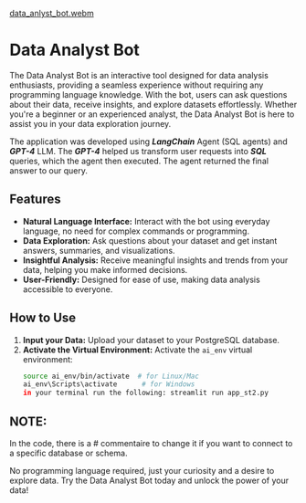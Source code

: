 [data_anlyst_bot.webm](https://github.com/omarboukherys/data_analyst_bot/assets/73399025/20dad5b8-c06f-4acf-bcc7-a7f9f04ef668)

# Data Analyst Bot

The Data Analyst Bot is an interactive tool designed for data analysis enthusiasts, providing a seamless experience without requiring any programming language knowledge. With the bot, users can ask questions about their data, receive insights, and explore datasets effortlessly. Whether you're a beginner or an experienced analyst, the Data Analyst Bot is here to assist you in your data exploration journey.

The application was developed using ***LangChain*** Agent (SQL agents) and ***GPT-4*** LLM. The ***GPT-4*** helped us transform user requests into ***SQL*** queries, which the agent then executed. The agent returned the final answer to our query.

## Features

- **Natural Language Interface:** Interact with the bot using everyday language, no need for complex commands or programming.
- **Data Exploration:** Ask questions about your dataset and get instant answers, summaries, and visualizations.
- **Insightful Analysis:** Receive meaningful insights and trends from your data, helping you make informed decisions.
- **User-Friendly:** Designed for ease of use, making data analysis accessible to everyone.

## How to Use

1. **Input your Data:** Upload your dataset to your PostgreSQL database.
2. **Activate the Virtual Environment:** Activate the `ai_env` virtual environment:
   ```bash
   source ai_env/bin/activate  # for Linux/Mac
   ai_env\Scripts\activate      # for Windows
   in your terminal run the following: streamlit run app_st2.py

## NOTE:
In the code, there is a # commentaire to change it if you want to connect to a specific database or schema.

No programming language required, just your curiosity and a desire to explore data. Try the Data Analyst Bot today and unlock the power of your data!
